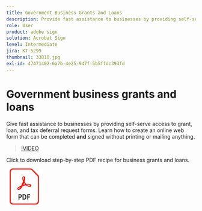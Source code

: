 ```yaml
---
title: Government Business Grants and Loans
description: Provide fast assistance to businesses by providing self-serve access to grant, loan, and tax deferral request forms
role: User
product: adobe sign
solution: Acrobat Sign
level: Intermediate
jira: KT-5299
thumbnail: 33810.jpg
exl-id: 47471402-6a7b-4e25-947f-5b5ffdc393fd
---
```

# Government business grants and loans

Give fast assistance to businesses by providing self-serve access to grant, loan, and tax deferral request forms. Learn how to create an online web form that can be completed **and** signed without printing or mailing anything.

>[!VIDEO](https://video.tv.adobe.com/v/33810?quality=12&learn=on&hidetitle=true)

Click to download step-by-step PDF recipe for business grants and loans.

[![Download PDF Recipe](../assets/acrobat_PDF_96.png)](../assets/UseCaseRecipe-EN-CreatingWebForms.pdf)
